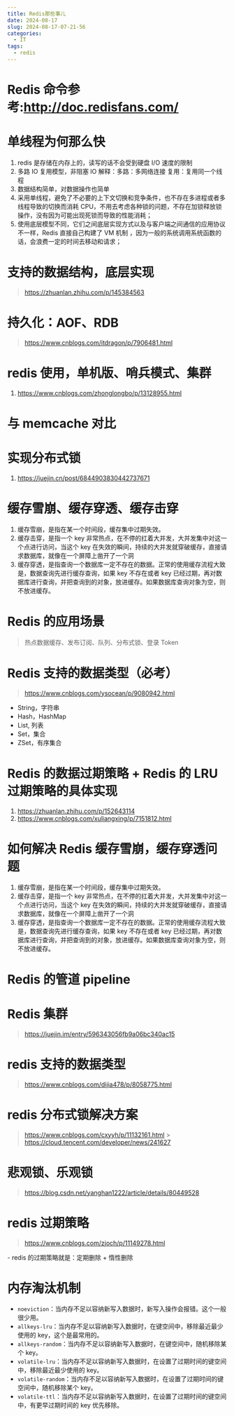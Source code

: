 ```yaml
---
title: Redis那些事儿
date: 2024-08-17
slug: 2024-08-17-07-21-56
categories:
  - IT
tags:
  - redis
---
```


# Redis 命令参考:http://doc.redisfans.com/

# 单线程为何那么快

1. redis 是存储在内存上的，读写的话不会受到硬盘 I/O 速度的限制
2. 多路 IO 复用模型，非阻塞 IO 解释：多路：多网络连接 复用：复用同一个线程
3. 数据结构简单，对数据操作也简单
4. 采用单线程，避免了不必要的上下文切换和竞争条件，也不存在多进程或者多线程导致的切换而消耗 CPU，不用去考虑各种锁的问题，不存在加锁释放锁操作，没有因为可能出现死锁而导致的性能消耗；
5. 使用底层模型不同，它们之间底层实现方式以及与客户端之间通信的应用协议不一样，Redis 直接自己构建了 VM 机制 ，因为一般的系统调用系统函数的话，会浪费一定的时间去移动和请求；

# 支持的数据结构，底层实现

> https://zhuanlan.zhihu.com/p/145384563

# 持久化：AOF、RDB

> https://www.cnblogs.com/itdragon/p/7906481.html

# redis 使用，单机版、哨兵模式、集群

1. https://www.cnblogs.com/zhonglongbo/p/13128955.html

# 与 memcache 对比

# 实现分布式锁

1. https://juejin.cn/post/6844903830442737671

# 缓存雪崩、缓存穿透、缓存击穿

1. 缓存雪崩，是指在某一个时间段，缓存集中过期失效。
2. 缓存击穿，是指一个 key 非常热点，在不停的扛着大并发，大并发集中对这一个点进行访问，当这个 key 在失效的瞬间，持续的大并发就穿破缓存，直接请求数据库，就像在一个屏障上凿开了一个洞
3. 缓存穿透，是指查询一个数据库一定不存在的数据。正常的使用缓存流程大致是，数据查询先进行缓存查询，如果 key 不存在或者 key 已经过期，再对数据库进行查询，并把查询到的对象，放进缓存。如果数据库查询对象为空，则不放进缓存。

# Redis 的应用场景

> 热点数据缓存、发布订阅、队列、分布式锁、登录 Token

# Redis 支持的数据类型（必考）

> https://www.cnblogs.com/ysocean/p/9080942.html

- String，字符串
- Hash，HashMap
- List, 列表
- Set，集合
- ZSet，有序集合

# Redis 的数据过期策略 + Redis 的 LRU 过期策略的具体实现

1. https://zhuanlan.zhihu.com/p/152643114
2. https://www.cnblogs.com/xuliangxing/p/7151812.html

# 如何解决 Redis 缓存雪崩，缓存穿透问题

1. 缓存雪崩，是指在某一个时间段，缓存集中过期失效。
2. 缓存击穿，是指一个 key 非常热点，在不停的扛着大并发，大并发集中对这一个点进行访问，当这个 key 在失效的瞬间，持续的大并发就穿破缓存，直接请求数据库，就像在一个屏障上凿开了一个洞
3. 缓存穿透，是指查询一个数据库一定不存在的数据。正常的使用缓存流程大致是，数据查询先进行缓存查询，如果 key 不存在或者 key 已经过期，再对数据库进行查询，并把查询到的对象，放进缓存。如果数据库查询对象为空，则不放进缓存。

# Redis 的管道 pipeline

# Redis 集群

> https://juejin.im/entry/596343056fb9a06bc340ac15

# redis 支持的数据类型

> https://www.cnblogs.com/dijia478/p/8058775.html

# redis 分布式锁解决方案

> https://www.cnblogs.com/cxyyh/p/11132161.html > https://cloud.tencent.com/developer/news/241627

# 悲观锁、乐观锁

> https://blog.csdn.net/yanghan1222/article/details/80449528

# redis 过期策略

> https://www.cnblogs.com/zjoch/p/11149278.html

​- redis 的过期策略就是：定期删除 + 惰性删除

# 内存淘汰机制

- `noeviction`：当内存不足以容纳新写入数据时，新写入操作会报错。这个一般很少用。
- `allkeys-lru`：当内存不足以容纳新写入数据时，在键空间中，移除最近最少使用的 key，这个是最常用的。
- `allkeys-random`：当内存不足以容纳新写入数据时，在键空间中，随机移除某个 key。
- `volatile-lru`：当内存不足以容纳新写入数据时，在设置了过期时间的键空间中，移除最近最少使用的 key。
- `volatile-random`：当内存不足以容纳新写入数据时，在设置了过期时间的键空间中，随机移除某个 key。
- `volatile-ttl`：当内存不足以容纳新写入数据时，在设置了过期时间的键空间中，有更早过期时间的 key 优先移除。

